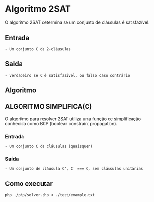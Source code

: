 # Algoritmo 2SAT

O algoritmo 2SAT determina se um conjunto de cláusulas é satisfazível.

## Entrada
    - Um conjunto C de 2-cláusulas

## Saida
    - verdadeiro se C é satisfazível, ou falso caso contrário

## Algoritmo


## ALGORITMO SIMPLIFICA(C)

O algoritmo para resolver 2SAT utiliza uma função de simplificação conhecida como BCP (boolean constraint propagation).

### Entrada
    - Um conjunto C de cláusulas (quaisquer)

### Saída
    - Um conjunto de cláusula C', C' === C, sem cláusulas unitárias
    
## Como executar

```
php ./php/solver.php < ./test/example.txt 
```
